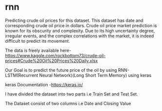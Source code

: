 # rnn

Predicting crude oil prices for this dataset. This dataset has date and corresponding crude oil price in dollars. Crude oil price market prediction is known for its obscurity and complexity. Due to its high uncertainty degree, irregular events, and the complex correlations with the market, it is indeed difficult to predict its movement.

The data is freely available here-https://www.kaggle.com/rockbottom73/crude-oil-prices#Crude%20Oil%20Prices%20Daily.xlsx

Our Goal is to predict the future price of the oil by using RNN-LSTM(Recurrent Neural Network)(Long Short Term Memory) using keras 

keras Documentation -https://keras.io/

I have divided the dataset into two parts i.e Train Set and Test Set.

The Dataset consist of two columns i.e Date and Closing Value
